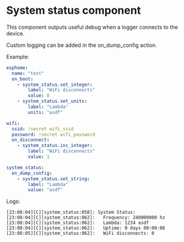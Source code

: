 # System status component

This component outputs useful debug when a logger connects to the device.

Custom logging can be added in the on_dump_config action.

Example:
```yaml
esphome:
  name: "test"
  on_boot:
    - system_status.set_integer:
        label: "WiFi disconnects"
        value: 0
    - system_status.set_units:
        label: "Lambda"
        units: "asdf"

wifi:
  ssid: !secret wifi_ssid
  password: !secret wifi_password
  on_disconnect:
    - system_status.inc_integer:
        label: "WiFi disconnects"
        value: 1

system_status:
  on_dump_config:
    - system_status.set_string:
        label: "Lambda"
        value: "asdf"
```

Logs:
```
[23:08:04][C][system_status:058]: System Status:
[23:08:04][C][system_status:062]:   Frequency: 240000000 hz
[23:08:04][C][system_status:062]:   Lambda: 1234 asdf
[23:08:04][C][system_status:062]:   Uptime: 0 days 00:00:06
[23:08:05][C][system_status:062]:   WiFi disconnects: 0
```